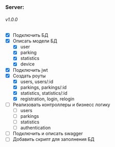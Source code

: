 ### Server:
###### v1.0.0

- [x] Подключить БД
- [x] Описать модели БД
    - [x] user
    - [x] parking
    - [x] statistics
    - [x] device
- [x] Подключить jwt
- [x] Создать роуты
    - [x] users, users/:id
    - [x] parkings, parkings/:id
    - [x] statistics, statistics/:id
    - [x] registration, login, relogin
- [ ] Реализовать контроллеры и бизнесс логику
    - [ ] users
    - [ ] parkings
    - [ ] statistics
    - [ ] authentication
- [ ] Подключить и описать swagger
- [ ] Добавить скрипт для заполнения БД